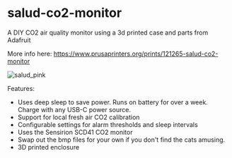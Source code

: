 # salud-co2-monitor
A DIY CO2 air quality monitor using a 3d printed case and parts from Adafruit

More info here: https://www.prusaprinters.org/prints/121265-salud-co2-monitor

![salud_pink](https://user-images.githubusercontent.com/155642/150843049-919d1806-69f2-41cb-864a-b936e29487e7.jpg)

Features:

* Uses deep sleep to save power.  Runs on battery for over a week.  Charge with any USB-C power source.
* Support for local fresh air CO2 calibration
* Configurable settings for alarm thresholds and sleep intervals
* Uses the Sensirion SCD41 CO2 monitor
* Swap out the bmp files for your own if you don't find the cats amusing.
* 3D printed enclosure
